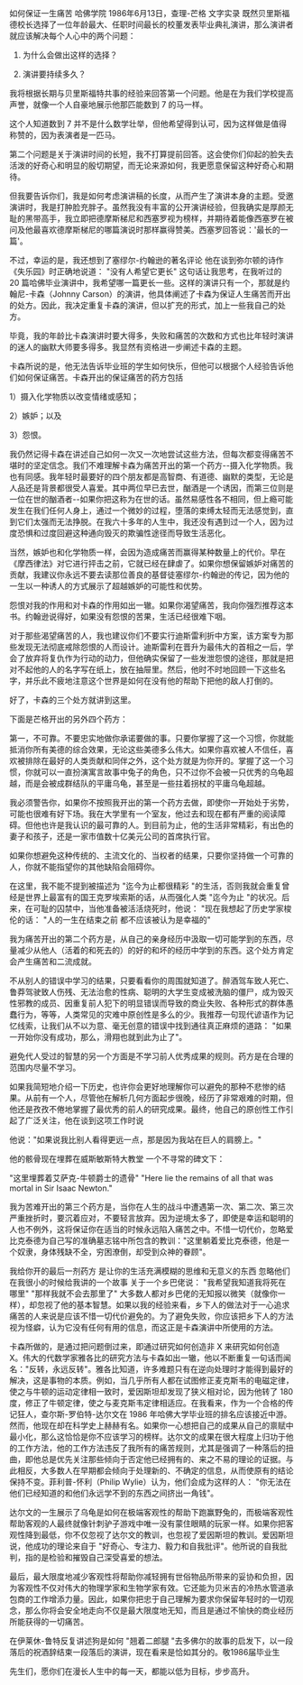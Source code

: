 如何保证一生痛苦
哈佛学院
1986年6月13日，查理-芒格
文字实录
既然贝里斯福德校长选择了一位年龄最大、任职时间最长的校董发表毕业典礼演讲，那么演讲者就应该解决每个人心中的两个问题：

1) 为什么会做出这样的选择？

2) 演讲要持续多久？

我将根据长期与贝里斯福特共事的经验来回答第一个问题。他是在为我们学校提高声誉，就像一个人自豪地展示他那匹能数到 7 的马一样。

这个人知道数到 7 并不是什么数学壮举，但他希望得到认可，因为这样做是值得称赞的，因为表演者是一匹马。

第二个问题是关于演讲时间的长短，我不打算提前回答。这会使你们仰起的脸失去活泼的好奇心和明显的殷切期望，而无论来源如何，我更愿意保留这种好奇心和期待。

但我要告诉你们，我是如何考虑演讲稿的长度，从而产生了演讲本身的主题。受邀演讲时，我是打肿脸充胖子。虽然我没有丰富的公开演讲经验，但我确实是厚颜无耻的黑带高手，我立即把德摩斯梯尼和西塞罗视为榜样，并期待着能像西塞罗在被问及他最喜欢德摩斯梯尼的哪篇演说时那样赢得赞美。西塞罗回答说：'最长的一篇'。

不过，幸运的是，我还想到了塞缪尔-约翰逊的著名评论 他在谈到弥尔顿的诗作《失乐园》时正确地说道： "没有人希望它更长" 这句话让我思考，在我听过的 20 篇哈佛毕业演讲中，我希望哪一篇更长一些。这样的演讲只有一个，那就是约翰尼-卡森（Johnny Carson）的演讲，他具体阐述了卡森为保证人生痛苦而开出的处方。因此，我决定重复卡森的演讲，但以扩充的形式，加上一些我自己的处方。

毕竟，我的年龄比卡森演讲时要大得多，失败和痛苦的次数和方式也比年轻时演讲的迷人的幽默大师要多得多。我显然有资格进一步阐述卡森的主题。

卡森所说的是，他无法告诉毕业班的学生如何快乐，但他可以根据个人经验告诉他们如何保证痛苦。卡森开出的保证痛苦的药方包括

1）摄入化学物质以改变情绪或感知；

2）嫉妒；以及

3）怨恨。

我仍然记得卡森在讲述自己如何一次又一次地尝试这些方法，但每次都变得痛苦不堪时的坚定信念。我们不难理解卡森为痛苦开出的第一个药方--摄入化学物质。我也有同感。我年轻时最要好的四个朋友都是高智商、有道德、幽默的类型，无论是人品还是背景都很受人喜爱。其中两位早已去世，酗酒是一个诱因，而第三位则是一位在世的酗酒者--如果你把这称为在世的话。虽然易感性各不相同，但上瘾可能发生在我们任何人身上，通过一个微妙的过程，堕落的束缚太轻而无法感觉到，直到它们太强而无法挣脱。在我六十多年的人生中，我还没有遇到过一个人，因为过度恐惧和过度回避这种通向毁灭的欺骗性途径而导致生活恶化。

当然，嫉妒也和化学物质一样，会因为造成痛苦而赢得某种数量上的代价。早在《摩西律法》对它进行抨击之前，它就已经在肆虐了。如果你想保留嫉妒对痛苦的贡献，我建议你永远不要去读那位善良的基督徒塞缪尔-约翰逊的传记，因为他的一生以一种诱人的方式展示了超越嫉妒的可能性和优势。

怨恨对我的作用和对卡森的作用如出一辙。如果你渴望痛苦，我向你强烈推荐这本书。约翰逊说得好，如果没有怨恨的苦果，生活已经很难下咽。

对于那些渴望痛苦的人，我也建议你们不要实行迪斯雷利折中方案，该方案专为那些发现无法彻底戒除怨恨的人而设计。迪斯雷利在晋升为最伟大的首相之一后，学会了放弃将复仇作为行动的动力，但他确实保留了一些发泄怨恨的途径，那就是把对不起他的人的名字写在纸上，放在抽屉里。然后，他时不时地回顾一下这些名字，并乐此不疲地注意这个世界是如何在没有他的帮助下把他的敌人打倒的。

好了，卡森的三个处方就讲到这里。

下面是芒格开出的另外四个药方：

第一，不可靠。不要忠实地做你承诺要做的事。只要你掌握了这一个习惯，你就能抵消你所有美德的综合效果，无论这些美德多么伟大。如果你喜欢被人不信任，喜欢被排除在最好的人类贡献和同伴之外，这个处方就是为你开的。掌握了这一个习惯，你就可以一直扮演寓言故事中兔子的角色，只不过你不会被一只优秀的乌龟超越，而是会被成群结队的平庸乌龟，甚至是一些拄着拐杖的平庸乌龟超越。

我必须警告你，如果你不按照我开出的第一个药方去做，即使你一开始处于劣势，可能也很难有好下场。我在大学里有一个室友，他过去和现在都有严重的阅读障碍。但他也许是我认识的最可靠的人。到目前为止，他的生活非常精彩，有出色的妻子和孩子，还是一家市值数十亿美元公司的首席执行官。

如果你想避免这种传统的、主流文化的、当权者的结果，只要你坚持做一个可靠的人，你就不能指望你的其他缺陷会阻碍你。

在这里，我不能不提到被描述为 "迄今为止都很精彩 "的生活，否则我就会重复曾经是世界上最富有的国王克罗埃索斯的话，从而强化人类 "迄今为止 "的状况。后来，在可耻的囚禁中，当他准备被活活烧死时，他说： "现在我想起了历史学家梭伦的话： "人的一生在结束之前 都不应该被认为是幸福的"

我为痛苦开出的第二个药方是，从自己的亲身经历中汲取一切可能学到的东西，尽量减少从他人（活着的和死去的）的好的和坏的经历中学到的东西。这个处方肯定会产生痛苦和二流成就。

不从别人的错误中学习的结果，只要看看你的周围就知道了。醉酒驾车致人死亡、鲁莽驾驶致人伤残、无法治愈的性病、聪明的大学生变成被洗脑的僵尸，成为毁灭性邪教的成员、因重复前人犯下的明显错误而导致的商业失败、各种形式的群体愚蠢行为，等等，人类常见的灾难中原创性是多么的少。我推荐一句现代谚语作为记忆线索，让我们从不以为意、毫无创意的错误中找到通往真正麻烦的道路： "如果一开始你没有成功，那么，滑翔也就到此为止了"。

避免代人受过的智慧的另一个方面是不学习前人优秀成果的规则。药方是在合理的范围内尽量不学习。

如果我简短地介绍一下历史，也许你会更好地理解你可以避免的那种不悲惨的结果。从前有一个人，尽管他在解析几何方面起步很晚，经历了非常艰难的时期，但他还是孜孜不倦地掌握了最优秀的前人的研究成果。最终，他自己的原创性工作引起了广泛关注，他在谈到这项工作时说

他说："如果说我比别人看得更远一点，那是因为我站在巨人的肩膀上。"

他的骸骨现在埋葬在威斯敏斯特大教堂 一个不寻常的碑文下：

"这里埋葬着艾萨克-牛顿爵士的遗骨" "Here lie the remains of all that was mortal in Sir Isaac Newton."

我为苦难开出的第三个药方是，当你在人生的战斗中遭遇第一次、第二次、第三次严重挫折时，要沉着应对，不要轻言放弃。因为逆境太多了，即使是幸运和聪明的人也不例外，这将保证你在适当的时候永远陷入痛苦之中。不惜一切代价，忽略爱比克泰德为自己写的准确墓志铭中所包含的教训："这里躺着爱比克泰德，他是一个奴隶，身体残缺不全，穷困潦倒，却受到众神的眷顾"。

我给你开的最后一剂药方 是让你的生活充满模糊的思维和无意义的东西 忽略他们在我很小的时候给我讲的一个故事 关于一个乡巴佬说： "我希望我知道我将死在哪里" "那样我就不会去那里了" 大多数人都对乡巴佬的无知报以微笑（就像你一样），却忽视了他的基本智慧。如果以我的经验来看，乡下人的做法对于一心追求痛苦的人来说是应该不惜一切代价避免的。为了避免失败，你应该把乡下人的方法视为怪癖，认为它没有任何有用的信息，而这正是卡森演讲中所使用的方法。

卡森所做的，是通过把问题倒过来，即通过研究如何创造非 X 来研究如何创造 X。伟大的代数学家雅各比的研究方法与卡森如出一辙，他以不断重复一句话而闻名："反转，永远反转"。雅各比知道，许多难题只有在逆向处理时才能得到最好的解决，这是事物的本质。例如，当几乎所有人都在试图修正麦克斯韦的电磁定律，使之与牛顿的运动定律相一致时，爱因斯坦却发现了狭义相对论，因为他转了 180 度，修正了牛顿定律，使之与麦克斯韦定律相适应。在我看来，作为一个合格的传记狂人，查尔斯-罗伯特-达尔文在 1986 年哈佛大学毕业班的排名应该接近中游。然而，他现在却在科学史上赫赫有名。如果你一心想把自己的成果从自己的禀赋中最小化，那么这恰恰是你不应该学习的榜样。达尔文的成果在很大程度上归功于他的工作方法，他的工作方法违反了我所有的痛苦规则，尤其是强调了一种落后的扭曲，即他总是优先关注那些倾向于否定他已经拥有的、来之不易的理论的证据。与此相反，大多数人在早期都会倾向于处理新的、不确定的信息，从而使原有的结论保持不变。菲利普-怀利（Philip Wylie）认为，他们会成为这样的人： "你无法在他们已经知道的和他们永远学不到的东西之间挤出一角钱"。

达尔文的一生展示了乌龟是如何在极端客观性的帮助下跑赢野兔的，而极端客观性帮助客观的人最终就像针刺驴子游戏中唯一没有蒙住眼睛的玩家一样。如果你把客观性降到最低，你不仅忽视了达尔文的教训，也忽视了爱因斯坦的教训。爱因斯坦说，他成功的理论来自于 "好奇心、专注力、毅力和自我批评"。他所说的自我批判，指的是检验和摧毁自己深受喜爱的想法。

最后，最大限度地减少客观性将帮助你减轻拥有世俗物品所带来的妥协和负担，因为客观性不仅对伟大的物理学家和生物学家有效。它还能为贝米吉的冷热水管道承包商的工作增添力量。因此，如果你把忠于自己理解为要求你保留年轻时的一切观念，那么你将会安全地走向不仅是最大限度地无知，而且是通过不愉快的商业经历所能获得的一切痛苦。

在伊莱休-鲁特反复讲述狗是如何 "翘着二郎腿 "去多佛尔的故事的启发下，以一段落后的祝酒辞结束一段落后的演讲，现在看来是恰如其分的。敬1986届毕业生

先生们，愿你们在漫长人生中的每一天，都能以低为目标，步步高升。


